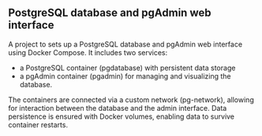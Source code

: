 ## PostgreSQL database and pgAdmin web interface

A project to sets up a PostgreSQL database and pgAdmin web interface using Docker Compose. It includes two services:
 
 - a PostgreSQL container (pgdatabase) with persistent data storage
 - a pgAdmin container (pgadmin) for managing and visualizing the database. 
 
 The containers are connected via a custom network (pg-network), allowing for interaction between the database and the admin interface. Data persistence is ensured with Docker volumes, enabling data to survive container restarts.